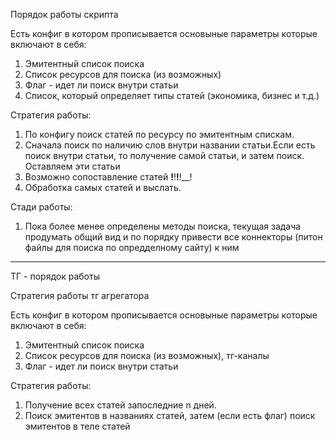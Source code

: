 Порядок работы скрипта

Есть конфиг в котором прописывается основыные параметры которые включают в себя:
1) Эмитентный список поиска
2) Список ресурсов для поиска (из возможных)
3) Флаг - идет ли поиск внутри статьи
4) Список, который определяет типы статей (экономика, бизнес и т.д.)


Стратегия работы:
1) По конфигу поиск статей по ресурсу по эмитентным спискам.
2) Сначала поиск по наличию слов внутри названии статьи.Если есть поиск внутри статьи, то получение самой статьи, и затем поиск. Оставляем эти статьи
3) Возможно сопоставление статей __!__!__!__!__!
4) Обработка самых статей и выслать.


Стади  работы: 
1) Пока более менее определены методы поиска, текущая задача продумать общий вид  и по порядку привести все коннекторы (питон файлы для поиска по опредделному сайту) к ним 

________________________________________________________

ТГ - порядок работы

Стратегия работы тг агрегатора

Есть конфиг в котором прописывается основыные параметры которые включают в себя:
1) Эмитентный список поиска
2) Список ресурсов для поиска (из возможных), тг-каналы
3) Флаг - идет ли поиск внутри статьи


Стратегия работы:
1) Получение всех статей запоследние n дней.
2) Поиск эмитентов в названиях статей, затем (если есть флаг) поиск эмитентов в теле статей


